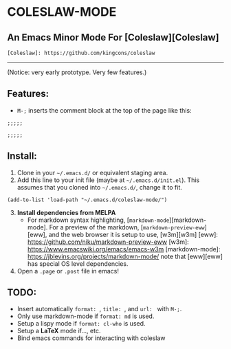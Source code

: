 COLESLAW-MODE
==========

## An Emacs Minor Mode For [Coleslaw][Coleslaw]
	[Coleslaw]: https://github.com/kingcons/coleslaw
---
(Notice: very early prototype. Very few features.)
## Features:
* `M-;` inserts the comment block at the top of the page like this:

```
;;;;;

;;;;;
```

## Install:
1. Clone in your `~/.emacs.d/` or equivalent staging area.
2. Add this line to your init file (maybe at `~/.emacs.d/init.el`). This assumes that you cloned into `~/.emacs.d/`, change it to fit.

```
(add-to-list 'load-path "~/.emacs.d/coleslaw-mode/")

```
3. **Install dependencies from MELPA**
   * For markdown syntax highlighting, [`markdown-mode`][markdown-mode].
For a preview of the markdown, [`markdown-preview-eww`][eww], and the web browser it is setup to use, [w3m][w3m]
	[eww]: https://github.com/niku/markdown-preview-eww
	[w3m]: https://www.emacswiki.org/emacs/emacs-w3m
	[markdown-mode]: https://jblevins.org/projects/markdown-mode/
	note that [eww][eww] has special OS level dependencies.
4. Open a `.page` or `.post` file in emacs!

## TODO:

* Insert automatically `format: `, `title: `, and `url: ` with `M-;`.
* Only use markdown-mode if `format: md` is used.
* Setup a lispy mode if `format: cl-who` is used.
* Setup a **LaTeX** mode if..., etc.
* Bind emacs commands for interacting with coleslaw
